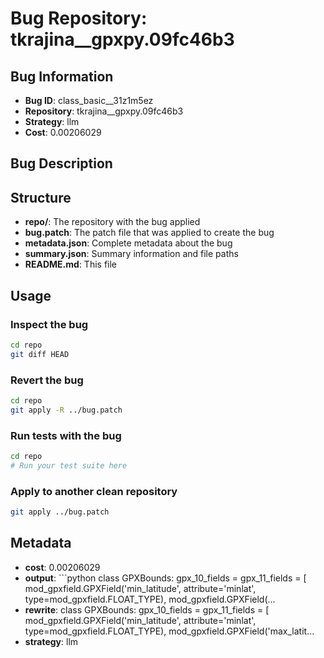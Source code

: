 # Bug Repository: tkrajina__gpxpy.09fc46b3

## Bug Information

- **Bug ID**: class_basic__31z1m5ez
- **Repository**: tkrajina__gpxpy.09fc46b3
- **Strategy**: llm
- **Cost**: 0.00206029

## Bug Description



## Structure

- **repo/**: The repository with the bug applied
- **bug.patch**: The patch file that was applied to create the bug
- **metadata.json**: Complete metadata about the bug
- **summary.json**: Summary information and file paths
- **README.md**: This file

## Usage

### Inspect the bug
```bash
cd repo
git diff HEAD
```

### Revert the bug
```bash
cd repo
git apply -R ../bug.patch
```

### Run tests with the bug
```bash
cd repo
# Run your test suite here
```

### Apply to another clean repository
```bash
git apply ../bug.patch
```

## Metadata

- **cost**: 0.00206029
- **output**: ```python
class GPXBounds:
    gpx_10_fields = gpx_11_fields = [
            mod_gpxfield.GPXField('min_latitude', attribute='minlat', type=mod_gpxfield.FLOAT_TYPE),
            mod_gpxfield.GPXField(...
- **rewrite**: class GPXBounds:
    gpx_10_fields = gpx_11_fields = [
            mod_gpxfield.GPXField('min_latitude', attribute='minlat', type=mod_gpxfield.FLOAT_TYPE),
            mod_gpxfield.GPXField('max_latit...
- **strategy**: llm

